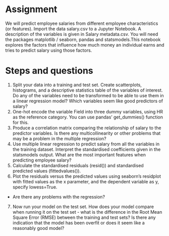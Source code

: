 # Assignment
We will predict employee salaries from different employee characteristics (or features). Import the data salary.csv to a Jupyter Notebook. A description of the variables is given in Salary metadata.csv. You will need the packages matplotlib / seaborn, pandas and statsmodels.This notebook explores the factors that influence how much money an individual earns and tries to predict salary using those factors.

# Steps and questions
1. Split your data into a training and test set. Create scatterplots, histograms, and a descriptive statistics table of the variables of interest. Do any of the variables need to be transformed to be able to use them in a linear regression model? Which variables seem like good predictors of salary?
2. One-hot encode the variable Field into three dummy variables, using HR as the reference category. You can use pandas’ get_dummies() function for this.
3. Produce a correlation matrix comparing the relationship of salary to the predictor variables. Is there any multicollinearity or other problems that may be a problem in the multiple regression?
4. Use multiple linear regression to predict salary from all the variables in the training dataset. Interpret the standardised coefficients given in the statsmodels output. What are the most important features when predicting employee salary?
5. Calculate the standardised residuals (resid()) and standardised predicted values (fittedvalues()).
6. Plot the residuals versus the predicted values using seaborn’s residplot with fitted values as the x parameter, and the dependent variable as y, specify lowess=True.
- Are there any problems with the regression?
7. Now run your model on the test set. How does your model compare when running it on the test set - what is the difference in the Root Mean Square Error (RMSE) between the training and test sets? Is there any indication that the model has been overfit or does it seem like a reasonably good model?
